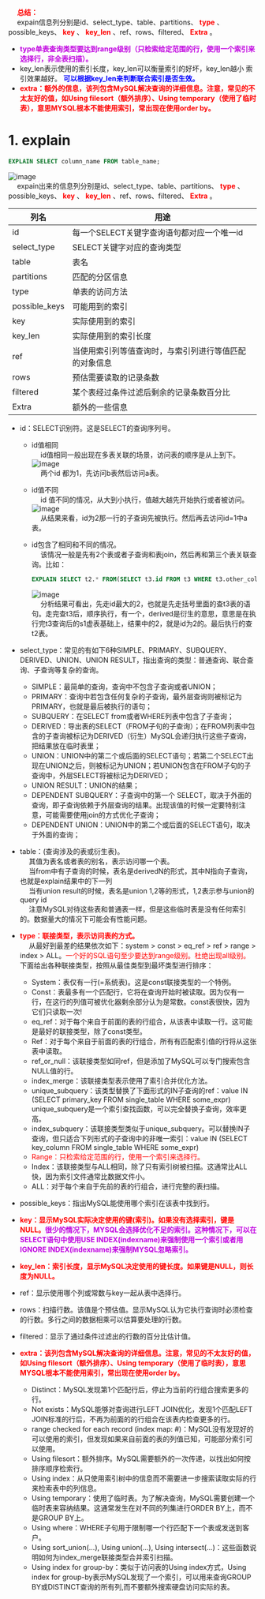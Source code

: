 


&emsp; **<font color = "red">总结：</font>**  
&emsp; expain信息列分别是id、select_type、table、partitions、 **<font color = "red">type</font>** 、possible_keys、 **<font color = "red">key</font>** 、 **<font color = "red">key_len</font>** 、ref、rows、filtered、 **<font color = "red">Extra</font>** 。  
* **<font color = "clime">type单表查询类型要达到range级别（只检索给定范围的行，使用一个索引来选择行，非全表扫描）。</font>**  
* key_len表示使用的索引长度，key_len可以衡量索引的好坏，key_len越小 索引效果越好。 **<font color = "blue">可以根据key_len来判断联合索引是否生效。</font>**  
* **<font color = "red">extra：额外的信息，该列包含MySQL解决查询的详细信息。注意，常见的不太友好的值，如Using filesort（额外排序）、Using temporary（使用了临时表），意思MYSQL根本不能使用索引，常出现在使用order by。</font>**  


# 1. explain
<!-- 
~~
https://mp.weixin.qq.com/s/eJ_ConoGHP6az3IKNe6L2g
https://mp.weixin.qq.com/s?__biz=MzAxODcyNjEzNQ==&mid=2247487641&idx=1&sn=3551d8f82bf8b503041e079b6ce704ce&chksm=9bd0bd01aca734172fff2cda5c4a46bce8f1dabc1b0d44334794510b34b665e3cf8b1f1abced&mpshare=1&scene=1&srcid=&key=00a8e91eefd868fcd64be6325594939523bc619318b02b06053cd6a26de9a9f6490cd967c97a822819178ab39d2507e2b41ba0694bcac89b80ab27e7518e7df3f17aa0d224992a132b90164c45e889c2&ascene=1&uin=MTE1MTYxNzY2MQ%3D%3D&devicetype=Windows+10&version=62060833&lang=zh_CN&pass_ticket=A8TVciY05jxe73%2ByAqBufT%2F39WMw2DS5UIeWy9gagHorTGRPzk0IoQC5RsOCwRL0

key_len详解
https://blog.csdn.net/zhangchaoyang/article/details/109501696
-->

```sql
EXPLAIN SELECT column_name FROM table_name;  
```
![image](http://www.wt1814.com/static/view/images/SQL/sql-29.png)  
&emsp; expain出来的信息列分别是id、select_type、table、partitions、 **<font color = "red">type</font>** 、possible_keys、 **<font color = "red">key</font>** 、 **<font color = "red">key_len</font>** 、ref、rows、filtered、 **<font color = "red">Extra</font>** 。  

<!-- 
~~标注(1,2,3,4,5)是要重点关注的数据  

* type列，连接类型。一个好的sql语句至少要达到range级别。杜绝出现all级别  
* key列，使用到的索引名。如果没有选择索引，值是NULL。可以采取强制索引方式  
* key_len列，索引长度  
* rows列，扫描行数。该值是个预估值  
* extra列，详细说明。注意常见的不太友好的值有：Using filesort, Using temporary~~  
-->

|列名|用途|
|---|---|
|id	|每一个SELECT关键字查询语句都对应一个唯一id|
|select_type|SELECT关键字对应的查询类型|
|table|表名|
|partitions	|匹配的分区信息|
|type|单表的访问方法|
|possible_keys|可能用到的索引|
|key|实际使用到的索引|
|key_len|实际使用到的索引长度|
|ref|当使用索引列等值查询时，与索引列进行等值匹配的对象信息|
|rows|预估需要读取的记录条数|
|filtered|某个表经过条件过滤后剩余的记录条数百分比|
|Extra|额外的一些信息|

<!--
id相同，执行顺序从上往下
id全不同，如果是子查询，id的序号会递增，id值越大优先级越高，越先被执行
id部分相同，执行顺序是先按照数字大的先执行，然后数字相同的按照从上往下的顺序执行
-->

* id：SELECT识别符。这是SELECT的查询序列号。  
    * id值相同  
    &emsp; id值相同一般出现在多表关联的场景，访问表的顺序是从上到下。  
    ![image](http://www.wt1814.com/static/view/images/SQL/sql-30.png)  
    &emsp; 两个id 都为1，先访问b表然后访问a表。  
    * id值不同  
    &emsp; id 值不同的情况，从大到小执行，值越大越先开始执行或者被访问。  
    ![image](http://www.wt1814.com/static/view/images/SQL/sql-31.png)  
    &emsp; 从结果来看，id为2那一行的子查询先被执行。然后再去访问id=1中a表。  
    * id包含了相同和不同的情况。  
    &emsp; 该情况一般是先有2个表或者子查询和表join，然后再和第三个表关联查询。比如：  
    
        ```sql
        EXPLAIN SELECT t2.* FROM(SELECT t3.id FROM t3 WHERE t3.other_column = '') s1,t2 WHERE s1.id = t2.id;
        ```
        ![image](http://www.wt1814.com/static/view/images/SQL/sql-32.png)  
        &emsp; 分析结果可看出，先走id最大的2，也就是先走括号里面的查t3表的语句。走完查t3后，顺序执行，有一个，derived是衍生的意思，意思是在执行完t3查询后的s1虚表基础上，结果中的2，就是id为2的。最后执行的查t2表。  

* select_type：常见的有如下6种SIMPLE、PRIMARY、SUBQUERY、DERIVED、UNION、UNION RESULT，指出查询的类型：普通查询、联合查询、子查询等复杂的查询。  
    * SIMPLE：最简单的查询，查询中不包含子查询或者UNION；  
    * PRIMARY：查询中若包含任何复杂的子查询，最外层查询则被标记为PRIMARY，也就是最后被执行的语句；  
    * SUBQUERY：在SELECT from或者WHERE列表中包含了子查询；  
    * DERIVED：导出表的SELECT（FROM子句的子查询）；在FROM列表中包含的子查询被标记为DERIVED（衍生）MySQL会递归执行这些子查询，把结果放在临时表里；  
    * UNION：UNION中的第二个或后面的SELECT语句；若第二个SELECT出现在UNION之后，则被标记为UNION；若UNION包含在FROM子句的子查询中，外层SELECT将被标记为DERIVED；  
    * UNION RESULT：UNION的结果；  
    * DEPENDENT SUBQUERY：子查询中的第一个 SELECT，取决于外面的查询，即子查询依赖于外层查询的结果。出现该值的时候一定要特别注意，可能需要使用join的方式优化子查询；  
    * DEPENDENT UNION：UNION中的第二个或后面的SELECT语句，取决于外面的查询；  

* table：(查询涉及的表或衍生表)。  
&emsp; 其值为表名或者表的别名，表示访问哪一个表。  
&emsp; 当from中有子查询的时候，表名是derivedN的形式，其中N指向子查询，也就是explain结果中的下一列  
&emsp; 当有union result的时候，表名是union 1,2等的形式，1,2表示参与union的query id  
&emsp; 注意MySQL对待这些表和普通表一样，但是这些临时表是没有任何索引的。数据量大的情况下可能会有性能问题。  

* **<font color = "red">type：联接类型，表示访问表的方式。</font>**  
&emsp; 从最好到最差的结果依次如下：system > const > eq_ref > ref > range > index > ALL。<font color = "red">一个好的SQL语句至少要达到range级别。杜绝出现all级别。</font>下面给出各种联接类型，按照从最佳类型到最坏类型进行排序：  
    * System：表仅有一行(=系统表)。这是const联接类型的一个特例。  
    * Const：表最多有一个匹配行，它将在查询开始时被读取。因为仅有一行，在这行的列值可被优化器剩余部分认为是常数。const表很快，因为它们只读取一次!  
    * eq_ref：对于每个来自于前面的表的行组合，从该表中读取一行。这可能是最好的联接类型，除了const类型。  
    * Ref：对于每个来自于前面的表的行组合，所有有匹配索引值的行将从这张表中读取。  
    * ref_or_null：该联接类型如同ref，但是添加了MySQL可以专门搜索包含NULL值的行。  
    * index_merge：该联接类型表示使用了索引合并优化方法。  
    * unique_subquery：该类型替换了下面形式的IN子查询的ref：value IN (SELECT primary_key FROM single_table WHERE some_expr) unique_subquery是一个索引查找函数，可以完全替换子查询，效率更高。  
    * index_subquery：该联接类型类似于unique_subquery。可以替换IN子查询，但只适合下列形式的子查询中的非唯一索引：value IN (SELECT key_column FROM single_table WHERE some_expr)  
    * <font color = "red">Range：只检索给定范围的行，使用一个索引来选择行。</font>  
    * Index：该联接类型与ALL相同，除了只有索引树被扫描。这通常比ALL快，因为索引文件通常比数据文件小。  
    * ALL：对于每个来自于先前的表的行组合，进行完整的表扫描。  
* possible_keys：指出MySQL能使用哪个索引在该表中找到行。  
* **<font color = "red">key：显示MySQL实际决定使用的键(索引)。如果没有选择索引，键是NULL。</font><font color = "clime">很少的情况下，MYSQL会选择优化不足的索引。这种情况下，可以在SELECT语句中使用USE INDEX(indexname)来强制使用一个索引或者用IGNORE INDEX(indexname)来强制MYSQL忽略索引。</font>**  
* **<font color = "red">key_len：索引长度，显示MySQL决定使用的键长度。如果键是NULL，则长度为NULL。</font>**  
* ref：显示使用哪个列或常数与key一起从表中选择行。  
* rows：扫描行数。该值是个预估值。显示MySQL认为它执行查询时必须检查的行数。多行之间的数据相乘可以估算要处理的行数。  
* filtered：显示了通过条件过滤出的行数的百分比估计值。  
* **<font color = "red">extra：该列包含MySQL解决查询的详细信息。注意，常见的不太友好的值，如Using filesort（额外排序）、Using temporary（使用了临时表），意思MYSQL根本不能使用索引，常出现在使用order by。</font>**  
    * Distinct：MySQL发现第1个匹配行后，停止为当前的行组合搜索更多的行。  
    * Not exists：MySQL能够对查询进行LEFT JOIN优化，发现1个匹配LEFT JOIN标准的行后，不再为前面的的行组合在该表内检查更多的行。  
    * range checked for each record (index map: #)：MySQL没有发现好的可以使用的索引，但发现如果来自前面的表的列值已知，可能部分索引可以使用。  
    * Using filesort：额外排序。MySQL需要额外的一次传递，以找出如何按排序顺序检索行。  
    * Using index：从只使用索引树中的信息而不需要进一步搜索读取实际的行来检索表中的列信息。  
    * Using temporary：使用了临时表。为了解决查询，MySQL需要创建一个临时表来容纳结果。这通常发生在对不同的列集进行ORDER BY上，而不是GROUP BY上。  
    * Using where：WHERE子句用于限制哪一个行匹配下一个表或发送到客户。  
    * Using sort_union(...), Using union(...), Using intersect(...)：这些函数说明如何为index_merge联接类型合并索引扫描。  
    * Using index for group-by：类似于访问表的Using index方式，Using index for group-by表示MySQL发现了一个索引，可以用来查询GROUP BY或DISTINCT查询的所有列,而不要额外搜索硬盘访问实际的表。  
